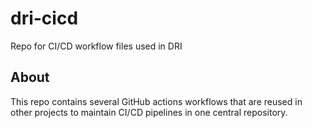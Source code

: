 # dri-cicd
Repo for CI/CD workflow files used in DRI

## About

This repo contains several GitHub actions workflows that are reused in other projects to maintain CI/CD pipelines in one central repository.